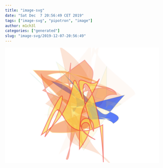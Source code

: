 ```yaml
---
title: "image-svg"
date: "Sat Dec  7 20:56:49 CET 2019"
tags: ["image-svg", "pipotron", "image"]
author: m1ch3l
categories: ["generated"]
slug: "image-svg/2019-12-07-20:56:49"
---
```


![](image.svg)
